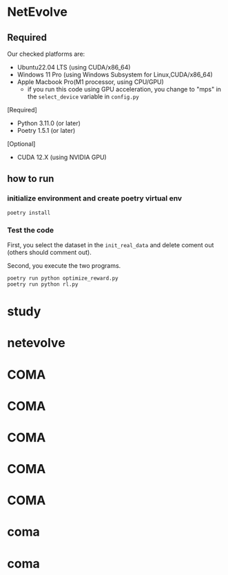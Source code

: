 # NetEvolve

## Required

Our checked platforms are:

- Ubuntu22.04 LTS (using CUDA/x86_64)
- Windows 11 Pro (using Windows Subsystem for Linux,CUDA/x86_64)
- Apple Macbook Pro(M1 processor, using CPU/GPU)
  - if you run this code using GPU acceleration, you change to "mps" in the `select_device` variable in `config.py`


[Required]

- Python 3.11.0 (or later)
- Poetry 1.5.1 (or later)

[Optional]

- CUDA 12.X (using NVIDIA GPU)

## how to run

### initialize environment and create poetry virtual env

```
poetry install
```

### Test the code

First, you select the dataset in the `init_real_data` and delete coment out (others 
should comment out).

Second, you execute the two programs.

```
poetry run python optimize_reward.py
poetry run python rl.py
```

# study
# netevolve
# COMA
# COMA
# COMA
# COMA
# COMA
# coma
# coma
